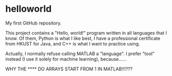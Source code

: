# helloworld
My first GitHub repository.

This project contains a "Hello, world!" program written in all languages that I know. Of them, Python is what I like best, I have a professional certificate from HKUST for Java, and C++ is what I want to practice using.

Actually, I normally refuse calling MATLAB a "language". I prefer "tool" instead (I use it solely for machine learning), because......

WHY THE **** DO ARRAYS START FROM 1 IN MATLAB!!!???
